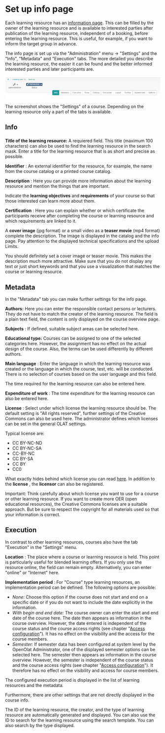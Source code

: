 # Set up info page

Each learning resource has an [information
page](https://confluence.openolat.org/display/OO130EN/Info+page). This can be
filled by the owner of the learning resource and is available to interested
parties after publication of the learning resource, independent of a booking,
before entering the learning resource. This is useful, for example, if you
want to inform the target group in advance.

The info page is set up via the "Administration" menu → "Settings" and the
"Info", "Metadata" and "Execution" tabs. The more detailed you describe the
learning resource, the easier it can be found and the better informed
interested parties and later participants are.

![](assets/settings15.png)

The screenshot shows the "Settings" of a course. Depending on the learning
resource only a part of the tabs is available.

## Info

###

**Title of the learning resource:**  A requiered field. This title (maximum
100 characters) can also be used to find the learning resource in the search
mask. Enter a title for the learning resource that is as short and precise as
possible.

 **Identifier** : An external identifier for the resource, for example, the
name from the course catalog or a printed course catalog.

 **Description** :  Here you can provide more information about the learning
resource and mention the things that are important.

Indicate the  **learning objectives**  and  **requirements**  of your course
so that those interested can learn more about them.

 **Certification** : Here you can explain whether or which certificate the
participants receive after completing the course or learning resource and
which requirements are linked to it.

A  **cover image**  (jpg format) or a small video as a  **teaser movie**  (mp4
format) complete the description. The image is displayed in the catalog and
the info page. Pay attention to the displayed technical specifications and the
upload Limits.

You should definitely set a cover image or teaser movie. This makes the
description much more attractive. Make sure that you do not display any text
or just short keywords and that you use a visualization that matches the
course or learning resource.

## Metadata

In the "Metadata" tab you can make further settings for the info page.

 **Authors:**  Here you can enter the responsible contact persons or
lecturers. They do not have to match the creator of the learning resource. The
field is a plain text field, the content is only displayed on the course
overview page.  

 **Subjects** : If defined, suitable subject areas can be selected here.

 **Educational type:**  Courses can be assigned to one of the selected
categories here. However, the assignment has no effect on the actual design of
the course. Also, the terms can be used differently by different authors.

 **Main language** : Enter the language in which the learning resource was
created or the language in which the course, test, etc. will be conducted.
There is no selection of courses based on the user language and this field.

The time required for the learning resource can also be entered here.

 **Expenditure of work** : The time expenditure for the learning resource can
also be entered here.

 **License** : Select under which license the learning resource should be. The
default setting is "All rights reserved", further settings of the Creative
Commons can also be used here. The administrator defines which licenses can be
set in the general OLAT settings.

Typical license are:

  * CC BY-NC-ND
  * CC BY-NC-SA
  * CC-BY-NC
  * CC BY-SA
  * CC BY
  * CC0

What exactly hides behind which license you can read
[here](https://creativecommons.org/licenses/?lang=de). In addition to the
**license** , the  **licensor**  can also be registered.

Important: Think carefully about which license you want to use for a course or
other learning resource. If you want to create more OER (open educational
resources), the Creative Commons licenses are a suitable approach. But be sure
to respect the copyright for all materials used so that your information is
correct.

## Execution

In contrast to other learning resources, courses also have the tab "Execution"
in the "Settings" menu.

 **Location** : The place where a course or learning resource is held. This
point is particularly useful for blended learning offers. If you only use the
resource online, the field can remain empty. Alternatively, you can enter
"online" or "Internet" here.

 **Implementation period** : For "Course" type learning resources, an
implementation period can be defined. The following options are possible:

  *  _None:_  Choose this option if the course does not start and end on a specific date or if you do not want to include the date explicitly in the information.
  *  _With begin and end date:_  The course owner can enter the start and end date of the course here. The date then appears as information in the course overview. However, the date entered is independent of the course status and the course access rights (see chapter "[Access configuration](../course_create/Access_configuration.md)"). It has no effect on the visibility and the access for the course members.
  *  _Semester:_  If semester data has been configured at system level by the OpenOlat Administrator, one of the displayed semester options can be selected here. The semester then appears as information in the course overview. However, the semester is independent of the course status and the course access rights (see chapter "[Access configuration](Access+configuration.html)"). It therefore has no effect on the visibility and access for course members.

The configured execution period is displayed in the list of learning resources
and the metadata.

Furthermore, there are other settings that are not directly displayed in the
course info.

The ID of the learning resource, the creator, and the type of learning
resource are automatically generated and displayed. You can also use the ID to
search for the learning resource using the search template. You can also
search by the type displayed.

